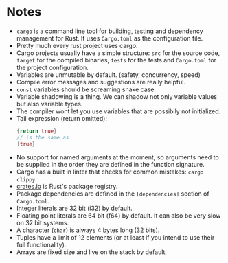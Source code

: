 # Notes

- [`cargo`](https://doc.rust-lang.org/cargo/index.html) is a command line tool for building, testing and dependency management for Rust.
  It uses `Cargo.toml` as the configuration file.
- Pretty much every rust project uses cargo.
- Cargo projects usually have a simple structure: `src` for the source code, `target` for the compiled binaries, `tests` for the tests and `Cargo.toml` for the project configuration.
- Variables are unmutable by default. (safety, concurrency, speed)
- Compile error messages and suggestions are really helpful.
- `const` variables should be screaming snake case.
- Variable shadowing is a thing. We can shadow not only variable values but also variable types.
- The compiler wont let you use variables that are possibily not initialized.
- Tail expression (return omitted):
  ```rust
  {return true}
  // is the same as
  {true}
  ```
- No support for named arguments at the moment, so arguments need to be supplied in the order they are defined in the function signature.
- Cargo has a built in linter that checks for common mistakes: `cargo clippy`.
- [crates.io](https://crates.io/) is Rust's package registry.
- Package dependencies are defined in the `[dependencies]` section of `Cargo.toml`.
- Integer literals are 32 bit (i32) by default.
- Floating point literals are 64 bit (f64) by default. It can also be very slow on 32 bit systems.
- A character (`char`) is always 4 bytes long (32 bits).
- Tuples have a limit of 12 elements (or at least if you intend to use their full functionality).
- Arrays are fixed size and live on the stack by default.